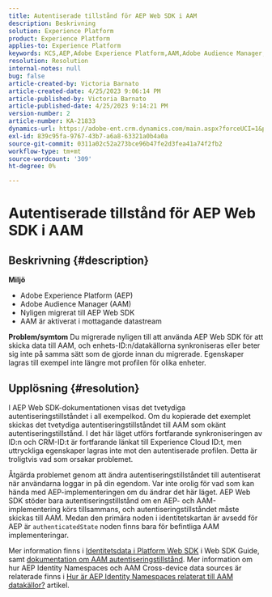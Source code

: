 ```yaml
---
title: Autentiserade tillstånd för AEP Web SDK i AAM
description: Beskrivning
solution: Experience Platform
product: Experience Platform
applies-to: Experience Platform
keywords: KCS,AEP,Adobe Experience Platform,AAM,Adobe Audience Manager,autentiserat läge,identitetskarta,Web SDK,felsökning
resolution: Resolution
internal-notes: null
bug: false
article-created-by: Victoria Barnato
article-created-date: 4/25/2023 9:06:14 PM
article-published-by: Victoria Barnato
article-published-date: 4/25/2023 9:14:21 PM
version-number: 2
article-number: KA-21833
dynamics-url: https://adobe-ent.crm.dynamics.com/main.aspx?forceUCI=1&pagetype=entityrecord&etn=knowledgearticle&id=9f2c9901-ade3-ed11-a7c7-6045bd0063aa
exl-id: 839c95fa-9767-43b7-a6a8-63321a0b4a0a
source-git-commit: 0311a02c52a273bce96b47fe2d3fea41a74f2fb2
workflow-type: tm+mt
source-wordcount: '309'
ht-degree: 0%

---
```


# Autentiserade tillstånd för AEP Web SDK i AAM

## Beskrivning {#description}

<b>Miljö</b>
- Adobe Experience Platform (AEP)
- Adobe Audience Manager (AAM)
- Nyligen migrerat till AEP Web SDK
- AAM är aktiverat i mottagande datastream

<b>Problem/symtom</b>
Du migrerade nyligen till att använda AEP Web SDK för att skicka data till AAM, och enhets-ID:n/datakällorna synkroniseras eller beter sig inte på samma sätt som de gjorde innan du migrerade. Egenskaper lagras till exempel inte längre mot profilen för olika enheter.


## Upplösning {#resolution}


I AEP Web SDK-dokumentationen visas det tvetydiga autentiseringstillståndet i all exempelkod. Om du kopierade det exemplet skickas det tvetydiga autentiseringstillståndet till AAM som okänt autentiseringstillstånd. I det här läget utförs fortfarande synkroniseringen av ID:n och CRM-ID:t är fortfarande länkat till Experience Cloud ID:t, men uttryckliga egenskaper lagras inte mot den autentiserade profilen. Detta är troligtvis vad som orsakar problemet.

Åtgärda problemet genom att ändra autentiseringstillståndet till autentiserat när användarna loggar in på din egendom. Var inte orolig för vad som kan hända med AEP-implementeringen om du ändrar det här läget. AEP Web SDK stöder bara autentiseringstillstånd om en AEP- och AAM-implementering körs tillsammans, och autentiseringstillståndet måste skickas till AAM. Medan den primära noden i identitetskartan är avsedd för AEP är `authenticatedState` noden finns bara för befintliga AAM implementeringar.

Mer information finns i [Identitetsdata i Platform Web SDK](https://experienceleague.adobe.com/docs/experience-platform/edge/identity/overview.html) i Web SDK Guide, samt [dokumentation om AAM autentiseringstillstånd](https://experienceleague.adobe.com/docs/id-service/using/reference/authenticated-state.html?lang=en). Mer information om hur AEP Identity Namespaces och AAM Cross-device data sources är relaterade finns i [Hur är AEP Identity Namespaces relaterat till AAM datakällor?](https://experienceleague.adobe.com/docs/experience-cloud-kcs/kbarticles/KA-21305.html) artikel.
